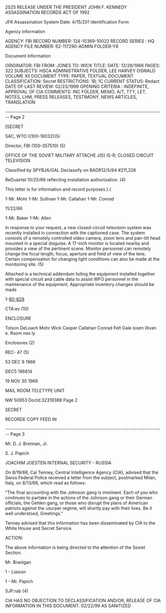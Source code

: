 2025 RELEASE UNDER THE PRESIDENT JOHN F. KENNEDY ASSASSINATION RECORDS ACT OF 1992

JFK Assassination System Date: 4/15/201
Identification Form

Agency Information

AGENCY: FBI
RECORD NUMBER: 124-10369-10022
RECORD SERIES : HQ
AGENCY FILE NUMBER: 62-117290-ADMIN FOLDER-Y8

Document Information

ORIGINATOR: FBI
FROM: JONES
TO: WICK
TITLE:
DATE: 12/28/1966
PAGES: 322
SUBJECTS: HSCA ADMINISTRATIVE FOLDER, LEE HARVEY OSWALD
VOLUME XII
DOCUMENT TYPE: PAPER, TEXTUAL DOCUMENT
CLASSIFICATION: Secret
RESTRICTIONS: 1B; 1C
CURRENT STATUS: Redact
DATE OF LAST REVIEW: 02/23/1999
OPENING CRITERIA : INDEFINITE, APPROVAL OF CIA
COMMENTS: INC FOLDER, MEMO, A/T, TTY, LET, NOTES, LHM, PRESS RELEASES, TESTIMONY, NEWS
ARTICLES, TRANSLATION


-------------------------------------------------------------------------------- Page 2

[SECRET

SAC, WTO ((100-18032)(5)

Director, FBI (100-357510) (5)

OFFICE OF THE SOVIET MILITARY ATTACHE J(5)
IS-R; CLOSED CIRCUIT TELEVISION

Classified by SPYBJA/GAL
Declassify on BADR12/5/84
#211,326

ReDuairtel 10/25/66 reflecting installation authorization. (4)

This letter is for information and record purposes.) (

1-Mr. Mohr
1-Mr. Sullivan
1-Mr. Callahan
1-Mr. Conrad

11/22/66

1-Mr. Baker
1-Mr. Allen

In response to your request, a new closed-circuit television system was recently installed in connection with the captioned case. The system consists of a remotely controlled video camera, zoom lens and pan-tilt head mounted in a special disguise. A 17-inch monitor is located nearby and provides a view of the pertinent scene. Monitor personnel can remotely change the focal length, focus, aperture and field of view of the lens. Certain compensation for changing light conditions can also be made at the monitoring site. (5)

Attached is a technical addendum listing the equipment installed together with special circuit and cable data to assist WFO personnel in the maintenance of the equipment. Appropriate inventory changes should be made

1-[80-829](5)

CTA:ev
(10)

ENCLOSURE

Tolson
DeLoach
Mohr
Wick
Casper
Callahan
Conrad
Felt
Gale
losen
illivan
e. Room
nes
ly

Enclosures (2)

REC- 47 (5)

53 DEC 9 1966

DEC5 19661d

19 NOV 30 1966

MAIL ROOM TELETYPE UNIT

NW 50953 DocId:32319388 Page 2

SECRET

RECORDE
COPY FEED IN


-------------------------------------------------------------------------------- Page 3

Mr. D. J. Brennan, Jr.

S. J. Papich

JOACHIM JOESTEN
INTERNAL SECURITY - RUSSIA

On 8/19/66, Cal Tenney, Central Intelligence Agency (CIA), advised that the Swiss Federal Police received a letter from the subject, postmarked Milan, Italy, on 8/13/66, which read as follows:

"The final accounting with the Johnson gang is imminent. Each of you who continues to partake in the actions of the Johnson gang or their German officials, the Gehlen gang, or those who disrupt the plans of American patriots against the usurper regime, will shortly pay with their lives. Be it well understood, Greetings."

Tenney advised that this information has been disseminated by CIA to the White House and Secret Service.

ACTION:

The above information is being directed to the attention of the Soviet Section.

Mr. Branigan

1 - Liaison

1 - Mr. Papich

SJP:rab
(4)

CIA HAS NO OBJECTION TO
DECLASSIFICATION AND/OR,
RELEASE OF CIA INFORMATION
IN THIS DOCUMENT. 02/22/99
AS SANITIZED
